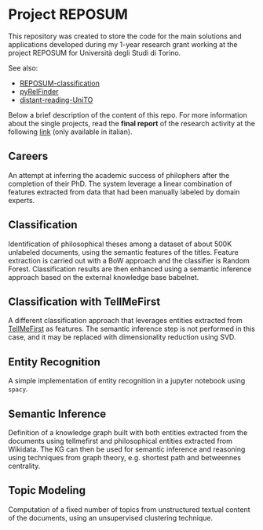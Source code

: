 # Project REPOSUM
This repository was created to store the code for the main solutions and applications developed during my 1-year research grant working at the project REPOSUM for Università degli Studi di Torino.

See also:
- [REPOSUM-classification](https://github.com/GiulioC/REPOSUM-Classification)
- [pyRelFinder](https://github.com/GiulioC/pyRelFinder)
- [distant-reading-UniTO](https://github.com/GiulioC/distant-reading-UniTO)

Below a brief description of the content of this repo. For more information about the single projects, read the <b>final report</b> of the research activity at the following [link](https://giulioc.github.io/files/Relazione_Finale_REPOSUM_Carducci.pdf) (only available in italian).

Careers
-----
An attempt at inferring the academic success of philophers after the completion of their PhD. The system leverage a linear combination of features extracted from data that had been manually labeled by domain experts.


Classification
-----
Identification of philosophical theses among a dataset of about 500K unlabeled documents, using the semantic features of the titles. Feature extraction is carried out with a BoW approach and the classifier is Random Forest. Classification results are then enhanced using a semantic inference approach based on the external knowledge base babelnet.


Classification with TellMeFirst
-----
A different classification approach that leverages entities extracted from [TellMeFirst](https://tellmefirst.synapta.io/) as features. The semantic inference step is not performed in this case, and it may be replaced with dimensionality reduction using SVD. 


Entity Recognition
-----
A simple implementation of entity recognition in a jupyter notebook using ```spacy```.


Semantic Inference
-----
Definition of a knowledge graph built with both entities extracted from the documents using tellmefirst and philosophical entities extracted from Wikidata. The KG can then be used for semantic inference and reasoning using techniques from graph theory, e.g. shortest path and betweennes centrality.


Topic Modeling
-----
Computation of a fixed number of topics from unstructured textual content of the documents, using an unsupervised clustering technique.

